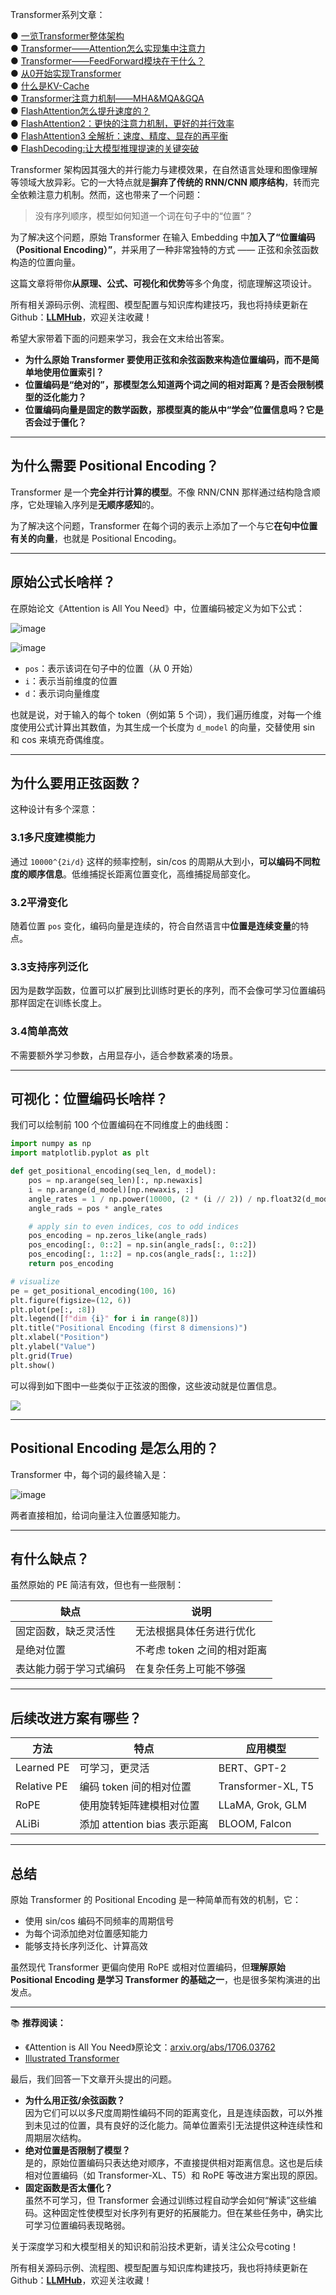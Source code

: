 Transformer系列文章：

● [一览Transformer整体架构](https://zhuanlan.zhihu.com/p/1918047303597552480)  
● [Transformer——Attention怎么实现集中注意力](https://zhuanlan.zhihu.com/p/1918049072331362469)  
● [Transformer——FeedForward模块在干什么？](https://zhuanlan.zhihu.com/p/1918050616376301224)  
● [从0开始实现Transformer](https://zhuanlan.zhihu.com/p/1918357249883105145)  
● [什么是KV-Cache](https://zhuanlan.zhihu.com/p/1919338888536756837)  
● [Transformer注意力机制——MHA&MQA&GQA](https://zhuanlan.zhihu.com/p/1919500956946655189)  
● [FlashAttention怎么提升速度的？](https://zhuanlan.zhihu.com/p/1923328314241704991)  
● [FlashAttention2：更快的注意力机制，更好的并行效率](https://zhuanlan.zhihu.com/p/1923714840653993730)  
● [FlashAttention3 全解析：速度、精度、显存的再平衡](https://zhuanlan.zhihu.com/p/1924154277082961318)  
● [FlashDecoding:让大模型推理提速的关键突破](https://zhuanlan.zhihu.com/p/1924585092472354544)  


Transformer 架构因其强大的并行能力与建模效果，在自然语言处理和图像理解等领域大放异彩。它的一大特点就是**摒弃了传统的 RNN/CNN 顺序结构**，转而完全依赖注意力机制。然而，这也带来了一个问题：

> 没有序列顺序，模型如何知道一个词在句子中的“位置”？
>

为了解决这个问题，原始 Transformer 在输入 Embedding 中**加入了“位置编码（Positional Encoding）”**，并采用了一种非常独特的方式 —— 正弦和余弦函数构造的位置向量。

这篇文章将带你**从原理、公式、可视化和优势**等多个角度，彻底理解这项设计。



<font style="color:rgb(25, 27, 31);">所有相关源码示例、流程图、模型配置与知识库构建技巧，我也将持续更新在Github：</font>[**<font style="color:rgb(25, 27, 31);">LLMHub</font>**](https://github.com/zhangting-hit/LLMHub)<font style="color:rgb(25, 27, 31);">，欢迎关注收藏！</font>

希望大家带着下面的问题来学习，我会在文末给出答案。

+ **为什么原始 Transformer 要使用正弦和余弦函数来构造位置编码，而不是简单地使用位置索引？**
+ **位置编码是“绝对的”，那模型怎么知道两个词之间的相对距离？是否会限制模型的泛化能力？**
+ **位置编码向量是固定的数学函数，那模型真的能从中“学会”位置信息吗？它是否会过于僵化？**

---

## 为什么需要 Positional Encoding？
Transformer 是一个**完全并行计算的模型**。不像 RNN/CNN 那样通过结构隐含顺序，它处理输入序列是**无顺序感知**的。

为了解决这个问题，Transformer 在每个词的表示上添加了一个与它**在句中位置有关的向量**，也就是 Positional Encoding。

---

## 原始公式长啥样？
在原始论文《Attention is All You Need》中，位置编码被定义为如下公式：

![image](https://cdn.nlark.com/yuque/__latex/74906111af4079454a349c67a04b04a0.svg)

![image](https://cdn.nlark.com/yuque/__latex/a820be996b336d09a926dc72849d7f33.svg)

+ `pos`：表示该词在句子中的位置（从 0 开始）
+ `i`：表示当前维度的位置
+ `d`：表示词向量维度

也就是说，对于输入的每个 token（例如第 5 个词），我们遍历维度，对每一个维度使用公式计算出其数值，为其生成一个长度为 `d_model` 的向量，交替使用 sin 和 cos 来填充奇偶维度。

---

## 为什么要用正弦函数？
这种设计有多个深意：

### 3.1多尺度建模能力
通过 `10000^{2i/d}` 这样的频率控制，sin/cos 的周期从大到小，**可以编码不同粒度的顺序信息**。低维捕捉长距离位置变化，高维捕捉局部变化。

### 3.2平滑变化
随着位置 `pos` 变化，编码向量是连续的，符合自然语言中**位置是连续变量**的特点。

### 3.3支持序列泛化
因为是数学函数，位置可以扩展到比训练时更长的序列，而不会像可学习位置编码那样固定在训练长度上。

### 3.4简单高效
不需要额外学习参数，占用显存小，适合参数紧凑的场景。

---

## 可视化：位置编码长啥样？
我们可以绘制前 100 个位置编码在不同维度上的曲线图：

```python
import numpy as np
import matplotlib.pyplot as plt

def get_positional_encoding(seq_len, d_model):
    pos = np.arange(seq_len)[:, np.newaxis]
    i = np.arange(d_model)[np.newaxis, :]
    angle_rates = 1 / np.power(10000, (2 * (i // 2)) / np.float32(d_model))
    angle_rads = pos * angle_rates

    # apply sin to even indices, cos to odd indices
    pos_encoding = np.zeros_like(angle_rads)
    pos_encoding[:, 0::2] = np.sin(angle_rads[:, 0::2])
    pos_encoding[:, 1::2] = np.cos(angle_rads[:, 1::2])
    return pos_encoding

# visualize
pe = get_positional_encoding(100, 16)
plt.figure(figsize=(12, 6))
plt.plot(pe[:, :8])
plt.legend([f"dim {i}" for i in range(8)])
plt.title("Positional Encoding (first 8 dimensions)")
plt.xlabel("Position")
plt.ylabel("Value")
plt.grid(True)
plt.show()
```

可以得到如下图中一些类似于正弦波的图像，这些波动就是位置信息。

![](https://cdn.nlark.com/yuque/0/2025/png/28454971/1754114905905-3c21dc6e-4b1b-4fc4-b02e-f925b933a552.png)

---

## Positional Encoding 是怎么用的？
Transformer 中，每个词的最终输入是：

![image](https://cdn.nlark.com/yuque/__latex/2149156a806728641e4d0dfb109d80d2.svg)

两者直接相加，给词向量注入位置感知能力。

---

## 有什么缺点？
虽然原始的 PE 简洁有效，但也有一些限制：

| 缺点 | 说明 |
| --- | --- |
| 固定函数，缺乏灵活性 | 无法根据具体任务进行优化 |
| 是绝对位置 | 不考虑 token 之间的相对距离 |
| 表达能力弱于学习式编码 | 在复杂任务上可能不够强 |


---

## 后续改进方案有哪些？
| 方法 | 特点 | 应用模型 |
| --- | --- | --- |
| Learned PE | 可学习，更灵活 | BERT、GPT-2 |
| Relative PE | 编码 token 间的相对位置 | Transformer-XL, T5 |
| RoPE | 使用旋转矩阵建模相对位置 | LLaMA, Grok, GLM |
| ALiBi | 添加 attention bias 表示距离 | BLOOM, Falcon |


---

## 总结
原始 Transformer 的 Positional Encoding 是一种简单而有效的机制，它：

+ 使用 sin/cos 编码不同频率的周期信号
+ 为每个词添加绝对位置感知能力
+ 能够支持长序列泛化、计算高效

虽然现代 Transformer 更偏向使用 RoPE 或相对位置编码，但**理解原始 Positional Encoding 是学习 Transformer 的基础之一**，也是很多架构演进的出发点。

---

📚 **推荐阅读：**

+ 《Attention is All You Need》原论文：[arxiv.org/abs/1706.03762](https://arxiv.org/abs/1706.03762)
+ [Illustrated Transformer](http://jalammar.github.io/illustrated-transformer/)



<font style="color:rgb(25, 27, 31);">最后，我们回答一下文章开头提出的问题。</font>

+ **为什么用正弦/余弦函数？**  
因为它们可以以多尺度周期性编码不同的距离变化，且是连续函数，可以外推到未见过的位置，具有良好的泛化能力。简单位置索引无法提供这种连续性和周期层次结构。
+ **绝对位置是否限制了模型？**  
是的，原始位置编码只表达绝对顺序，不直接提供相对距离信息。这也是后续相对位置编码（如 Transformer-XL、T5）和 RoPE 等改进方案出现的原因。
+ **固定函数是否太僵化？**  
虽然不可学习，但 Transformer 会通过训练过程自动学会如何“解读”这些编码。这种固定性使模型对长序列有更好的拓展能力。但在某些任务中，确实比可学习位置编码表现略弱。





<font style="color:rgb(25, 27, 31);">关于深度学习和大模型相关的知识和前沿技术更新，请关注公众号</font><font style="color:rgb(25, 27, 31);background-color:rgb(246, 246, 246);">coting</font><font style="color:rgb(25, 27, 31);">！</font>

<font style="color:rgb(25, 27, 31);">所有相关源码示例、流程图、模型配置与知识库构建技巧，我也将持续更新在Github：</font>[**<font style="color:rgb(25, 27, 31);">LLMHub</font>**](https://github.com/zhangting-hit/LLMHub)<font style="color:rgb(25, 27, 31);">，欢迎关注收藏！</font>



